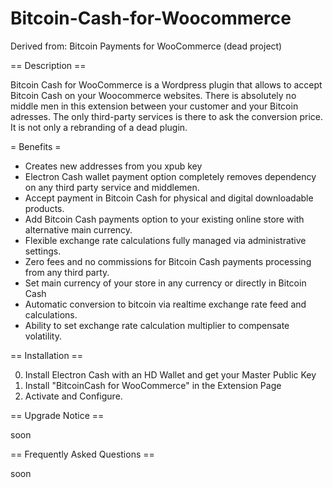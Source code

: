 # Bitcoin-Cash-for-Woocommerce

Derived from: Bitcoin Payments for WooCommerce (dead project)

== Description ==

Bitcoin Cash for WooCommerce is a Wordpress plugin that allows to accept Bitcoin Cash on your Woocommerce websites. There is absolutely no middle men in this extension between your customer and your Bitcoin adresses. The only third-party services is there to ask the conversion price. It is not only a rebranding of a dead plugin. 

= Benefits =

* Creates new addresses from you xpub key
* Electron Cash wallet payment option completely removes dependency on any third party service and middlemen.
* Accept payment in Bitcoin Cash for physical and digital downloadable products.
* Add Bitcoin Cash payments option to your existing online store with alternative main currency.
* Flexible exchange rate calculations fully managed via administrative settings.
* Zero fees and no commissions for Bitcoin Cash payments processing from any third party.
* Set main currency of your store in any currency or directly in Bitcoin Cash
* Automatic conversion to bitcoin via realtime exchange rate feed and calculations.
* Ability to set exchange rate calculation multiplier to compensate volatility.


== Installation ==

0. Install Electron Cash with an HD Wallet and get your Master Public Key
1. Install "BitcoinCash for WooCommerce" in the Extension Page
2. Activate and Configure. 


== Upgrade Notice ==

soon

== Frequently Asked Questions ==

soon
